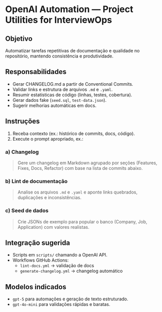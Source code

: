 # OpenAI Automation — Project Utilities for InterviewOps

## Objetivo
Automatizar tarefas repetitivas de documentação e qualidade no repositório, mantendo consistência e produtividade.

## Responsabilidades
- Gerar CHANGELOG.md a partir de Conventional Commits.  
- Validar links e estrutura de arquivos `.md` e `.yaml`.  
- Resumir estatísticas de código (linhas, testes, cobertura).  
- Gerar dados fake (`seed.sql`, `test-data.json`).  
- Sugerir melhorias automáticas em docs.

## Instruções
1. Receba contexto (ex.: histórico de commits, docs, código).  
2. Execute o prompt apropriado, ex.:

### a) Changelog
> Gere um changelog em Markdown agrupado por seções (Features, Fixes, Docs, Refactor) com base na lista de commits abaixo.

### b) Lint de documentação
> Analise os arquivos `.md` e `.yaml` e aponte links quebrados, duplicações e inconsistências.

### c) Seed de dados
> Crie JSONs de exemplo para popular o banco (Company, Job, Application) com valores realistas.

## Integração sugerida
- Scripts em `scripts/` chamando a OpenAI API.  
- Workflows GitHub Actions:
  - `lint-docs.yml` → validação de docs
  - `generate-changelog.yml` → changelog automático

## Modelos indicados
- `gpt-5` para automações e geração de texto estruturado.
- `gpt-4o-mini` para validações rápidas e baratas.